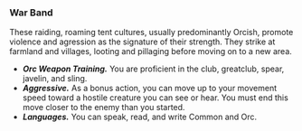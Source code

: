 ### War Band
These raiding, roaming tent cultures, usually predominantly Orcish, promote violence and agression as the signature of their strength. They strike at farmland and villages, looting and pillaging before moving on to a new area.
- ***Orc Weapon Training.*** You are proficient in the club, greatclub, spear, javelin, and sling.
- ***Aggressive.*** As a bonus action, you can move up to your movement speed toward a hostile creature you can see or hear. You must end this move closer to the enemy than you started.
- ***Languages.*** You can speak, read, and write Common and Orc. 
